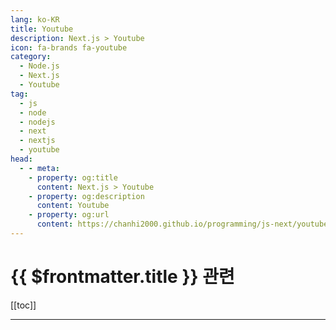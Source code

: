 ```yaml
---
lang: ko-KR
title: Youtube
description: Next.js > Youtube
icon: fa-brands fa-youtube
category: 
  - Node.js
  - Next.js
  - Youtube
tag: 
  - js
  - node
  - nodejs
  - next
  - nextjs
  - youtube
head:
  - - meta:
    - property: og:title
      content: Next.js > Youtube
    - property: og:description
      content: Youtube
    - property: og:url
      content: https://chanhi2000.github.io/programming/js-next/youtube.html
---
```


# {{ $frontmatter.title }} 관련

[[toc]]

---

<MyYouTubeItems jsonName="yu-academind" /><!-- Academind -->
<MyYouTubeItems jsonName="yu-BecodemyOfficial" /><!-- Becodemy -->
<MyYouTubeItems jsonName="yu-CoderOne" /><!-- CoderOne -->
<MyYouTubeItems jsonName="yu-DaveGrayTeachesCode" /><!-- Dave Gray -->
<MyYouTubeItems jsonName="yu-hobbyMett" /><!-- 코딩하는오후 -->
<MyYouTubeItems jsonName="yu-KenuHeo" /><!-- Kenu Heo -->
<MyYouTubeItems jsonName="yu-eddiejaoude" /><!-- Eddie Jaoude -->
<MyYouTubeItems jsonName="yu-codewithlari" /><!-- code with lari -->
<MyYouTubeItems jsonName="yu-webprodigies" /><!-- Web Prodigies -->
<MyYouTubeItems jsonName="yu-CodewithSloba" /><!-- Code with Sloba -->
<MyYouTubeItems jsonName="yu-WebChainDev" /><!-- WebChain Dev -->
<MyYouTubeItems jsonName="yu-MaxProgramming" /><!-- Max Programming -->
<MyYouTubeItems jsonName="yu-log_the_summer" /><!-- 써머 log the summer -->
<MyYouTubeItems jsonName="yu-LamaDev" /><!-- Lama Dev -->
<MyYouTubeItems jsonName="yu-jeonghwan_kim" /><!-- 김정환 -->
<MyYouTubeItems jsonName="yu-developedbyed" /><!-- developedbyed -->
<MyYouTubeItems jsonName="yu-Codevolution" /><!-- Codevolution -->
<MyYouTubeItems jsonName="yu-ProgrammerZamanNow" /><!-- Programmer Zaman Now -->
<MyYouTubeItems jsonName="yu-JollyCoding" /><!-- Jolly Coding -->
<MyYouTubeItems jsonName="yu-leerob" /><!-- Lee Robinson -->
<MyYouTubeItems jsonName="yu-ByteGrad" /><!-- ByteGrad -->
<MyYouTubeItems jsonName="yu-VetrivelRavi" /><!-- Vetrivel Ravi -->
<MyYouTubeItems jsonName="yu-webdecoded" /><!-- webdecoded -->
<MyYouTubeItems jsonName="yu-Delba" /><!-- Delba -->
<MyYouTubeItems jsonName="yu-codewithkliton" /><!-- Code with Kliton -->
<MyYouTubeItems jsonName="yu-danielbark" /><!-- Daniel Bark -->
<MyYouTubeItems jsonName="yu-reactproject" /><!-- React & Next js Projects with Sahand -->
<MyYouTubeItems jsonName="yu-coderyan" /><!-- Code Ryan -->
<MyYouTubeItems jsonName="yu-frontendzonedotcom" /><!-- frontendzone -->
<MyYouTubeItems jsonName="yu-DailyTuition" /><!-- Daily Tuition -->
<MyYouTubeItems jsonName="yu-HiteshCodeLab" /><!-- Hitesh Choudhary -->
<MyYouTubeItems jsonName="yu-sangammukherjee" /><!-- Sangam Mukherjee -->
<MyYouTubeItems jsonName="yu-brianmmdev" /><!-- Brian Morrison -->
<MyYouTubeItems jsonName="yu-idoevergreenx" /><!-- Ido Evergreen -->
<MyYouTubeItems jsonName="yu-DanielBergholz" /><!-- Daniel Bergholz -->
<MyYouTubeItems jsonName="yu-codingwithroby" /><!-- Eric Roby -->
<MyYouTubeItems jsonName="yu-TheDevStory" /><!-- 개발같은소리하네 -->
<MyYouTubeItems jsonName="yu-rasmic" /><!-- Ras Mic -->
<MyYouTubeItems jsonName="yu-HiroSystems" /><!-- Hiro -->
<MyYouTubeItems jsonName="yu-bridgertower" /><!-- Bridger Tower -->
<MyYouTubeItems jsonName="yu-frontendbasics" /><!-- Frontend Basics -->
<MyYouTubeItems jsonName="yu-nikolovlazar" /><!-- Lazar Nikolov -->

<TagLinks />